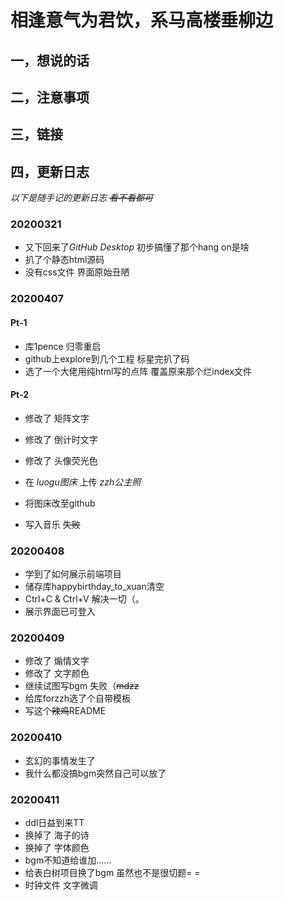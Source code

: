# 相逢意气为君饮，系马高楼垂柳边

## 一，想说的话



## 二，注意事项



## 三，链接





## 四，更新日志

*以下是随手记的更新日志 ~~看不看都可~~*

### 20200321

- 又下回来了*GitHub Desktop* 初步搞懂了那个hang on是啥
- 扒了个静态html源码
- 没有css文件 界面原始丑陋

### 20200407

#### Pt-1

- 库1pence 归零重启
- github上explore到几个工程 标星完扒了码
- 选了一个大佬用纯html写的点阵 覆盖原来那个烂index文件

#### Pt-2

- 修改了 矩阵文字
- 修改了 倒计时文字
- 修改了 头像荧光色
- 在 *luogu图床* 上传 *zzh公主照*

- 将图床改至github
- 写入音乐 ~~失败~~

### 20200408

- 学到了如何展示前端项目
- 储存库happybirthday_to_xuan清空 
- Ctrl+C  & Ctrl+V 解决一切（。
- 展示界面已可登入

### 20200409

- 修改了 煽情文字
- 修改了 文字颜色
- 继续试图写bgm 失败（~~mdzz~~
- 给库forzzh选了个自带模板
- 写这个~~辣鸡~~README

### 20200410

- 玄幻的事情发生了 
- 我什么都没搞bgm突然自己可以放了

### 20200411

- ddl日益到来TT
- 换掉了 海子的诗
- 换掉了 字体颜色
- bgm不知道给谁加……
- 给表白树项目换了bgm 虽然也不是很切题= =
- 时钟文件 文字微调